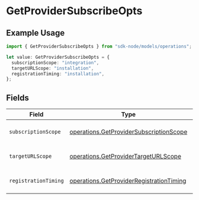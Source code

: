 # GetProviderSubscribeOpts

## Example Usage

```typescript
import { GetProviderSubscribeOpts } from "sdk-node/models/operations";

let value: GetProviderSubscribeOpts = {
  subscriptionScope: "integration",
  targetURLScope: "installation",
  registrationTiming: "installation",
};
```

## Fields

| Field                                                                                                | Type                                                                                                 | Required                                                                                             | Description                                                                                          |
| ---------------------------------------------------------------------------------------------------- | ---------------------------------------------------------------------------------------------------- | ---------------------------------------------------------------------------------------------------- | ---------------------------------------------------------------------------------------------------- |
| `subscriptionScope`                                                                                  | [operations.GetProviderSubscriptionScope](../../models/operations/getprovidersubscriptionscope.md)   | :heavy_check_mark:                                                                                   | The scope of the subscription.                                                                       |
| `targetURLScope`                                                                                     | [operations.GetProviderTargetURLScope](../../models/operations/getprovidertargeturlscope.md)         | :heavy_check_mark:                                                                                   | The scope of the target URL.                                                                         |
| `registrationTiming`                                                                                 | [operations.GetProviderRegistrationTiming](../../models/operations/getproviderregistrationtiming.md) | :heavy_check_mark:                                                                                   | The timing of the registration.                                                                      |